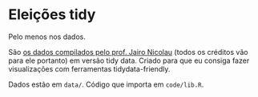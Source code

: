 # Eleições tidy

Pelo menos nos dados. 

São [os dados compilados pelo prof. Jairo Nicolau](https://jaironicolau.github.io/deb/) (todos os créditos vão para ele portanto) em versão tidy data. Criado para que eu consiga fazer visualizações com ferramentas tidydata-friendly. 

Dados estão em `data/`. Código que importa em `code/lib.R`.
